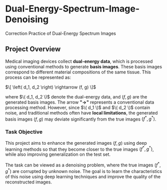 # Dual-Energy-Spectrum-Image-Denoising
Correction Practice of Dual-Energy Spectrum Images

## Project Overview  
Medical imaging devices collect **dual-energy data**, which is processed using conventional methods to generate **basis images**. These basis images correspond to different material compositions of the same tissue. This process can be represented as:  

$\[
\left( d_1, d_2 \right) \rightarrow (f, g)
\]$

where $\( d_1, d_2 \)$ denote the dual-energy data, and $(f, g)$ are the generated basis images. The arrow **"→"** represents a conventional data processing method. However, since $\( d_1 \)$ and $\( d_2 \)$ contain noise, and traditional methods often have **local limitations**, the generated basis images $(f, g)$ may deviate significantly from the true images $(f^{*}, g^{*})$.  

### Task Objective  
This project aims to enhance the generated images $(f, g)$ using deep learning methods so that they become closer to the true images $(f^*, g^*)$, while also improving generalization on the test set.  

The task can be viewed as a denoising problem, where the true images $(f^*, g^*)$ are corrupted by unknown noise. The goal is to learn the characteristics of this noise using deep learning techniques and improve the quality of the reconstructed images.  
